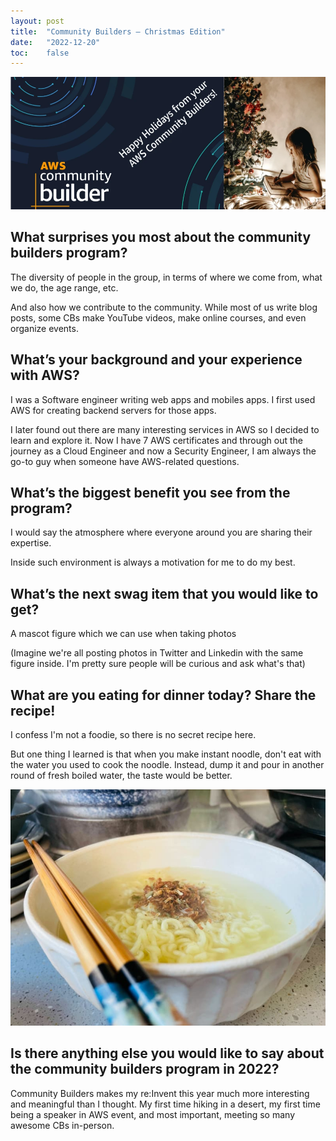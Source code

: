 ```yaml
---
layout: post
title:  "Community Builders – Christmas Edition"
date:   "2022-12-20"
toc:    false
---
```


![Cover Photo](/assets/images/37d97649-55e5-4928-bf1e-2e580a855b50.webp)

## What surprises you most about the community builders program?

The diversity of people in the group, in terms of where we come from, what we do, the age range, etc.

And also how we contribute to the community. While most of us write blog posts, some CBs make YouTube videos, make online courses, and even organize events.

## What’s your background and your experience with AWS?

I was a Software engineer writing web apps and mobiles apps. I first used AWS for creating backend servers for those apps.

I later found out there are many interesting services in AWS so I decided to learn and explore it. Now I have 7 AWS certificates and through out the journey as a Cloud Engineer and now a Security Engineer, I am always the go-to guy when someone have AWS-related questions.

## What’s the biggest benefit you see from the program?

I would say the atmosphere where everyone around you are sharing their expertise.

Inside such environment is always a motivation for me to do my best.

## What’s the next swag item that you would like to get?

A mascot figure which we can use when taking photos

(Imagine we're all posting photos in Twitter and Linkedin with the same figure inside. I'm pretty sure people will be curious and ask what's that)

## What are you eating for dinner today? Share the recipe!

I confess I'm not a foodie, so there is no secret recipe here.

But one thing I learned is that when you make instant noodle, don't eat with the water you used to cook the noodle. Instead, dump it and pour in another round of fresh boiled water, the taste would be better.

![My instant noodle lunch](/assets/images/88fd31fa-46a0-44bc-8655-8843256ec227.jpeg)

## Is there anything else you would like to say about the community builders program in 2022?

Community Builders makes my re:Invent this year much more interesting and meaningful than I thought. My first time hiking in a desert, my first time being a speaker in AWS event, and most important, meeting so many awesome CBs in-person.
